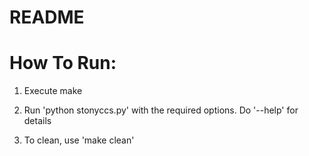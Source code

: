 # README

How To Run:
==========
1) Execute make

2) Run 'python stonyccs.py' with the required options. Do '--help' for details

3) To clean, use 'make clean'
